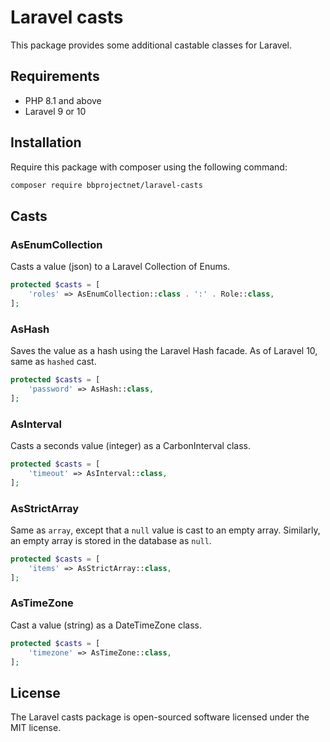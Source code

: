 # Laravel casts

This package provides some additional castable classes for Laravel.

## Requirements

- PHP 8.1 and above
- Laravel 9 or 10

## Installation

Require this package with composer using the following command:

```bash
composer require bbprojectnet/laravel-casts
```

## Casts

### AsEnumCollection

Casts a value (json) to a Laravel Collection of Enums.

```php
protected $casts = [
	'roles' => AsEnumCollection::class . ':' . Role::class,
];
```

### AsHash

Saves the value as a hash using the Laravel Hash facade. As of Laravel 10, same as `hashed` cast.

```php
protected $casts = [
	'password' => AsHash::class,
];
```

### AsInterval

Casts a seconds value (integer) as a CarbonInterval class.

```php
protected $casts = [
	'timeout' => AsInterval::class,
];
```

### AsStrictArray

Same as `array`, except that a `null` value is cast to an empty array. Similarly, an empty array is stored in the database as `null`.

```php
protected $casts = [
	'items' => AsStrictArray::class,
];
```

### AsTimeZone

Cast a value (string) as a DateTimeZone class.

```php
protected $casts = [
	'timezone' => AsTimeZone::class,
];
```

## License

The Laravel casts package is open-sourced software licensed under the MIT license.
